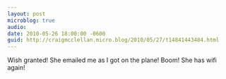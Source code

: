```yaml
---
layout: post
microblog: true
audio: 
date: 2010-05-26 18:00:00 -0600
guid: http://craigmcclellan.micro.blog/2010/05/27/t14841443484.html
---
```

Wish granted! She emailed me as I got on the plane! Boom! She has wifi again!

